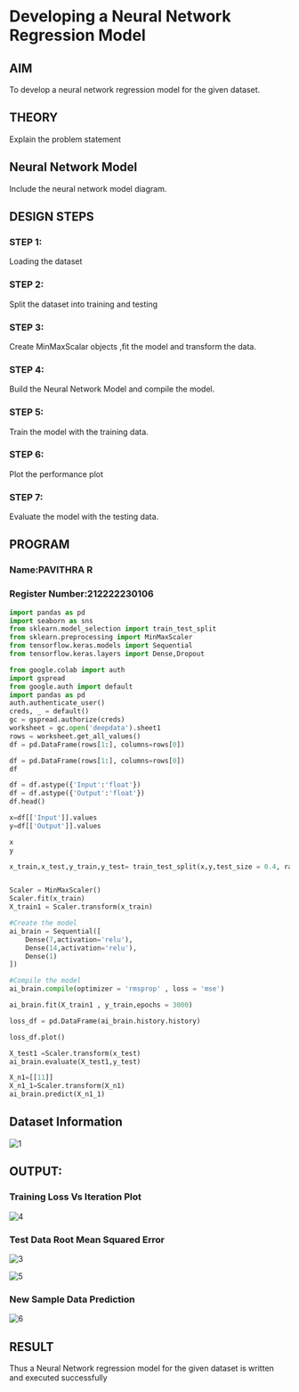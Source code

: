 # Developing a Neural Network Regression Model

## AIM

To develop a neural network regression model for the given dataset.

## THEORY

Explain the problem statement

## Neural Network Model

Include the neural network model diagram.

## DESIGN STEPS

### STEP 1:

Loading the dataset

### STEP 2:

Split the dataset into training and testing

### STEP 3:

Create MinMaxScalar objects ,fit the model and transform the data.

### STEP 4:

Build the Neural Network Model and compile the model.

### STEP 5:

Train the model with the training data.

### STEP 6:

Plot the performance plot

### STEP 7:

Evaluate the model with the testing data.

## PROGRAM
### Name:PAVITHRA R
### Register Number:212222230106
```python
import pandas as pd
import seaborn as sns
from sklearn.model_selection import train_test_split
from sklearn.preprocessing import MinMaxScaler
from tensorflow.keras.models import Sequential
from tensorflow.keras.layers import Dense,Dropout

from google.colab import auth
import gspread
from google.auth import default
import pandas as pd
auth.authenticate_user()
creds, _ = default()
gc = gspread.authorize(creds)
worksheet = gc.open('deepdata').sheet1
rows = worksheet.get_all_values()
df = pd.DataFrame(rows[1:], columns=rows[0])

df = pd.DataFrame(rows[1:], columns=rows[0])
df

df = df.astype({'Input':'float'})
df = df.astype({'Output':'float'})
df.head()

x=df[['Input']].values
y=df[['Output']].values

x
y

x_train,x_test,y_train,y_test= train_test_split(x,y,test_size = 0.4, random_state =35)


Scaler = MinMaxScaler()
Scaler.fit(x_train)
X_train1 = Scaler.transform(x_train)

#Create the model
ai_brain = Sequential([
    Dense(7,activation='relu'),
    Dense(14,activation='relu'),
    Dense(1)
])

#Compile the model
ai_brain.compile(optimizer = 'rmsprop' , loss = 'mse')

ai_brain.fit(X_train1 , y_train,epochs = 3000)

loss_df = pd.DataFrame(ai_brain.history.history)

loss_df.plot()

X_test1 =Scaler.transform(x_test)
ai_brain.evaluate(X_test1,y_test)

X_n1=[[11]]
X_n1_1=Scaler.transform(X_n1)
ai_brain.predict(X_n1_1)

```
## Dataset Information

![1](https://github.com/Pavithraramasaamy/basic-nn-model/assets/118596964/c3324812-b5b1-4cd1-80bb-4cd52a74846a)


## OUTPUT:

### Training Loss Vs Iteration Plot

![4](https://github.com/Pavithraramasaamy/basic-nn-model/assets/118596964/9246ba2a-a5fa-4858-83c2-e7d6f2c0701b)


### Test Data Root Mean Squared Error

![3](https://github.com/Pavithraramasaamy/basic-nn-model/assets/118596964/194b7d81-d903-4a52-8376-b321cd63882d)


![5](https://github.com/Pavithraramasaamy/basic-nn-model/assets/118596964/e91facb9-f690-4137-bc01-2e8880704fb9)

### New Sample Data Prediction

![6](https://github.com/Pavithraramasaamy/basic-nn-model/assets/118596964/7e22d9d8-ad98-421c-867c-95faaef608dc)

## RESULT

Thus a Neural Network regression model for the given dataset is written and executed successfully
